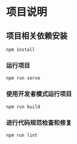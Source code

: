 # 项目说明

## 项目相关依赖安装
```
npm install
```

### 运行项目
```
npm run serve
```

### 使用开发者模式运行项目
```
npm run build
```

### 进行代码规范检查和修复
```
npm run lint
```

